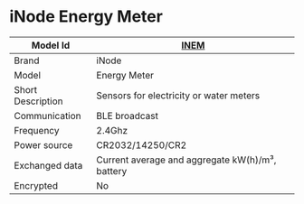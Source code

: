 # iNode Energy Meter

|Model Id|[INEM](https://github.com/theengs/decoder/blob/development/src/devices/iNodeEM_json.h)|
|-|-|
|Brand|iNode|
|Model|Energy Meter|
|Short Description|Sensors for electricity or water meters|
|Communication|BLE broadcast|
|Frequency|2.4Ghz|
|Power source|CR2032/14250/CR2|
|Exchanged data|Current average and aggregate kW(h)/m³, battery|
|Encrypted|No|
